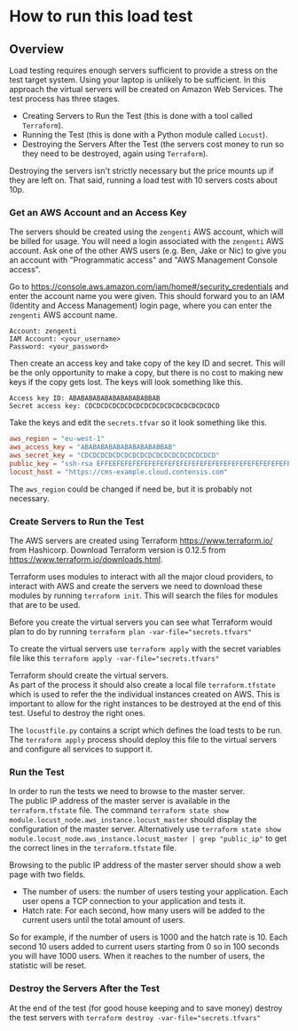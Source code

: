 # How to run this load test

## Overview

Load testing requires enough servers sufficient to provide a stress on the test target system.
Using your laptop is unlikely to be sufficient.
In this approach the virtual servers will be created on Amazon Web Services.
The test process has three stages.

* Creating Servers to Run the Test (this is done with a tool called `Terraform`).
* Running the Test (this is done with a Python module called `Locust`).
* Destroying the Servers After the Test (the servers cost money to run so they need to be destroyed, again using `Terraform`).

Destroying the servers isn't strictly necessary but the price mounts up if they are left on.
That said, running a load test with 10 servers costs about 10p.

### Get an AWS Account and an Access Key

The servers should be created using the `zengenti` AWS account,
which will be billed for usage.
You will need a login associated with the `zengenti` AWS account. 
Ask one of the other AWS users (e.g. Ben, Jake or Nic) to give you an account with "Programmatic access"
and "AWS Management Console access".

Go to <https://console.aws.amazon.com/iam/home#/security_credentials> and enter the account name you were given.
This should forward you to an IAM (Identity and Access Management) login page, 
where you can enter the `zengenti` AWS account name. 

    Account: zengenti
    IAM Account: <your_username>
    Password: <your_password>

Then create an access key and take copy of the key ID and secret.
This will be the only opportunity to make a copy, but there is no cost to making new keys if the copy gets lost.
The keys will look something like this.

    Access key ID: ABABABABABABABABABABBAB 
    Secret access key: CDCDCDCDCDCDCDCDCDCDCDCDCDCDCDCDCD

Take the keys and edit the `secrets.tfvar` so it look something like this.

```conf
aws_region = "eu-west-1"
aws_access_key = "ABABABABABABABABABABBAB"
aws_secret_key = "CDCDCDCDCDCDCDCDCDCDCDCDCDCDCDCDCD"
public_key = "ssh-rsa EFFEEFEFEFEFEFEFEFEFEFEFEFEFEFEFEFEFEFEFEFEFEFEFEFEFEFEFEFEFEFEFEFEF== joebloggs@mylaptop.local"
locust_host = "https://cms-example.cloud.contensis.com"
```

The `aws_region` could be changed if need be,
but it is probably not necessary.

### Create Servers to Run the Test

The AWS servers are created using Terraform <https://www.terraform.io/> from Hashicorp.
Download Terraform version is 0.12.5 from <https://www.terraform.io/downloads.html>.

Terraform uses modules to interact with all the major cloud providers,
to interact with AWS and create the servers we need to download these modules
by running `terraform init`. 
This will search the files for modules that are to be used.

Before you create the virtual servers you can see what Terraform would plan to do by running `terraform plan -var-file="secrets.tfvars"`

To create the virtual servers use `terraform apply` with the secret variables file like this `terraform apply -var-file="secrets.tfvars"`

Terraform should create the virtual servers.  
As part of the process it should also create a local file `terraform.tfstate` which is used to refer the the individual instances created on AWS.
This is important to allow for the right instances to be destroyed at the end of this test.
Useful to destroy the right ones.

The `locustfile.py` contains a script which defines the load tests to be run.
The `terraform apply` process should deploy this file to the virtual servers and
configure all services to support it.

### Run the Test

In order to run the tests we need to browse to the master server.  
The public IP address of the master server is available in the `terraform.tfstate` file.
The command `terraform state show module.locust_node.aws_instance.locust_master` should display the configuration of the master server.
Alternatively use `terraform state show module.locust_node.aws_instance.locust_master | grep "public_ip"` 
to get the correct lines in the `terraform.tfstate` file.

Browsing to the public IP address of the master server should show a web page with two fields.

* The number of users: the number of users testing your application. Each user opens a TCP connection to your application and tests it.
* Hatch rate: For each second, how many users will be added to the current users until the total amount of users.

So for example, if the number of users is 1000 and the hatch rate is 10.
Each second 10 users added to current users starting from 0 so in 100 seconds you will have 1000 users.
When it reaches to the number of users, the statistic will be reset.

### Destroy the Servers After the Test

At the end of the test (for good house keeping and to save money) destroy the test servers with `terraform destroy -var-file="secrets.tfvars"`
